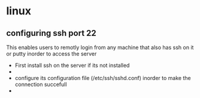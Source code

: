 # linux

## configuring ssh port 22
This enables users to remotly login from any machine that also has ssh on it or putty inorder to access the server 
- First install ssh on the server if its not installed
- 
- configure its configuration file (/etc/ssh/sshd.conf) inorder to make the connection succefull
- <br>     </br>
